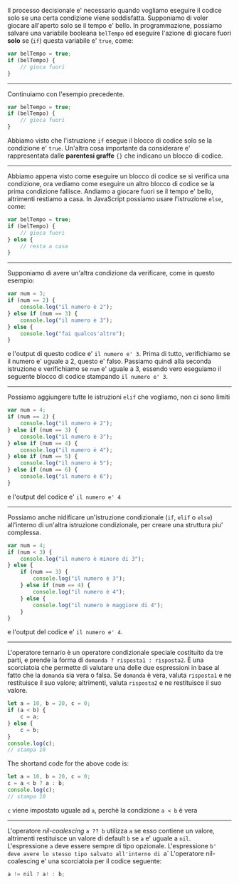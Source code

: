 Il processo decisionale e' necessario quando vogliamo eseguire il codice solo se una certa condizione viene soddisfatta.
Supponiamo di voler giocare all'aperto solo se il tempo e' bello.
In programmazione, possiamo salvare una variabile booleana `belTempo` ed eseguire l'azione di giocare fuori **solo** se (`if`) questa variabile e' `true`, come:
```javascript
var belTempo = true;
if (belTempo) {
    // gioca fuori
}
```

---

Continuiamo con l'esempio precedente.
```javascript
var belTempo = true;
if (belTempo) {
    // gioca fuori
}
```
Abbiamo visto che l'istruzione `if` esegue il blocco di codice solo se la condizione e' `true`.
Un'altra cosa importante da considerare e' rappresentata dalle **parentesi graffe** `{}` che indicano un blocco di codice.

---

Abbiamo appena visto come eseguire un blocco di codice se si verifica una condizione, ora vediamo come eseguire un altro blocco di codice se la prima condizione fallisce.
Andiamo a giocare fuori se il tempo e' bello, altrimenti restiamo a casa.
In JavaScript possiamo usare l'istruzione `else`, come:
```javascript
var belTempo = true;
if (belTempo) {
    // gioca fuori
} else {
    // resta a casa
}
```

---

Supponiamo di avere un'altra condizione da verificare, come in questo esempio:
```javascript
var num = 3;
if (num == 2) {
    console.log("il numero è 2");
} else if (num == 3) {
    console.log("il numero è 3");
} else {
    console.log("fai qualcos'altro");
}
```
e l'output di questo codice e' `il numero e' 3`.
Prima di tutto, verifichiamo se il numero e' uguale a 2, questo e' falso.
Passiamo quindi alla seconda istruzione e verifichiamo se `num` e' uguale a 3, essendo vero eseguiamo il seguente blocco di codice stampando `il numero e' 3`.

---

Possiamo aggiungere tutte le istruzioni `elif` che vogliamo, non ci sono limiti
```javascript
var num = 4;
if (num == 2) {
    console.log("il numero è 2");
} else if (num == 3) {
    console.log("il numero è 3");
} else if (num == 4) {
    console.log("il numero è 4");
} else if (num == 5) {
    console.log("il numero è 5");
} else if (num == 6) {
    console.log("il numero è 6");
}
```
e l'output del codice e' `il numero e' 4`

---

Possiamo anche nidificare un'istruzione condizionale (`if`, `elif` o `else`) all'interno di un'altra istruzione condizionale, per creare una struttura piu' complessa.
```javascript
var num = 4;
if (num < 3) {
    console.log("il numero è minore di 3");
} else {
    if (num == 3) {
        console.log("il numero è 3");
    } else if (num == 4) {
        console.log("il numero è 4");
    } else {
        console.log("il numero è maggiore di 4");
    }
}
```
e l'output del codice e' `il numero e' 4`.

---

L'operatore ternario è un operatore condizionale speciale costituito da tre parti, e prende la forma di `domanda ? risposta1 : risposta2`.
È una scorciatoia che permette di valutare una delle due espressioni in base al fatto che la `domanda` sia vera o falsa.
Se `domanda` è vera, valuta `risposta1` e ne restituisce il suo valore; altrimenti, valuta `risposta2` e ne restituisce il suo valore.
```javascript
let a = 10, b = 20, c = 0;
if (a < b) {
    c = a;
} else {
    c = b;
}
console.log(c);
// stampa 10
```
The shortand code for the above code is:
```javascript
let a = 10, b = 20, c = 0;
c = a < b ? a : b;
console.log(c);
// stampa 10
```
`c` viene impostato uguale ad `a`, perchè la condizione `a < b` è vera

---

L'operatore _nil-coalescing_ `a ?? b` utilizza `a` se esso contiene un valore, altrimenti restituisce un valore di default `b` se `a` e' uguale a `nil`.
L'espressione `a` deve essere sempre di tipo opzionale.
L'espressione `b' deve avere lo stesso tipo salvato all'interno di `a`
L'operatore nil-coalescing e' una scorciatoia per il codice seguente:
```javascript
a != nil ? a! : b;
```
